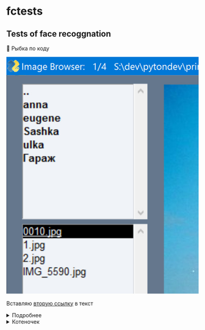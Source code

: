 # fctests
## Tests of face recoggnation

:blowfish: Рыбка по коду
    
![Текст для изображения, который обычно не виден](imgs/img1.jpg?raw=true "Короткая ссылка")

Вставляю [вторую ссылку][2] в текст

[2]: imgs/img1.jpg?raw=true "Вторая ссылка"

<details><summary>Подробнее</summary>

Скрытый текст

![Текст для изображения, который обычно не виден](https://github.com/rejgan318/fctests/blob/master/imgs/img1.jpg?raw=true "Полная ссылка")

</details>

<details><summary>Котеночек</summary>

[![Кртеночек введите сюда описание изображения][1]][1]
 
[1]: https://i.stack.imgur.com/AKtls.jpg 
 
</details>
